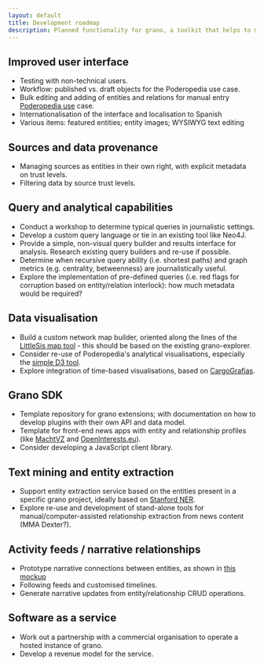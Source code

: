 ```yaml
---
layout: default
title: Development roadmap
description: Planned functionality for grano, a toolkit that helps to map influence in government and business.
---
```


## Improved user interface
* Testing with non-technical users.
* Workflow: published vs. draft objects for the Poderopedia use case.
* Bulk editing and adding of entities and relations for manual entry [Poderopedia use](http://poderopedia.org/) case.
* Internationalisation of the interface and localisation to Spanish
* Various items: featured entities; entity images; WYSIWYG text editing

## Sources and data provenance
* Managing sources as entities in their own right, with explicit metadata on trust levels.
* Filtering data by source trust levels.

## Query and analytical capabilities
* Conduct a workshop to determine typical queries in journalistic settings. 
* Develop a custom query language or tie in an existing tool like Neo4J.
* Provide a simple, non-visual query builder and results interface for analysis. Research existing query builders and re-use if possible.
* Determine when recursive query ability (i.e. shortest paths) and graph metrics (e.g. centrality, betweenness) are journalistically useful.
* Explore the implementation of pre-defined queries (i.e. red flags for corruption based on entity/relation interlock): how much metadata would be required?

## Data visualisation
* Build a custom network map builder, oriented along the lines of the [LittleSis map tool](http://littlesis.org/map/101) - this should be based on the existing grano-explorer.
* Consider re-use of Poderopedia's analytical visualisations, especially the [simple D3 tool](http://poderopedia.github.io/panama-network/).
* Explore integration of time-based visualisations, based on [CargoGrafias](http://cargografias.org/). 

## Grano SDK
* Template repository for grano extensions; with documentation on how to develop plugins with their own API and data model.
* Template for front-end news apps with entity and relationship profiles (like [MachtVZ](http://machtvz.okfn.de/) and [OpenInterests.eu](http://openinterests.eu/)).
* Consider developing a JavaScript client library.

## Text mining and entity extraction
* Support entity extraction service based on the entities present in a specific grano project, ideally based on [Stanford NER](http://nlp.stanford.edu/software/CRF-NER.shtml).
* Explore re-use and development of stand-alone tools for manual/computer-assisted relationship extraction from news content (MMA Dexter?).

## Activity feeds / narrative relationships
* Prototype narrative connections between entities, as shown in [this mockup](http://opendatalabs.org/misc/demo/grano/_mockup/)
* Following feeds and customised timelines.
* Generate narrative updates from entity/relationship CRUD operations.

## Software as a service
* Work out a partnership with a commercial organisation to operate a hosted instance of grano.
* Develop a revenue model for the service.
